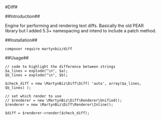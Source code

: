 #Diff#

##Introduction##

Engine for performing and rendering text diffs. Basically the old PEAR library
but I added 5.3+ namespacing and intend to include a patch method.

##Installation##

```
composer require martynbiz/diff
```

##Usage##

```
// code to highlight the difference between strings
$a_lines = explode("\n", $a);
$b_lines = explode("\n", $b);

$check_diff = new \MartynBiz\Diff\Diff( 'auto', array($a_lines, $b_lines) );

// set which render to use
// $renderer = new \MartynBiz\Diff\Renderer\Unified();
$renderer = new \MartynBiz\Diff\Renderer\Inline();

$diff = $renderer->render($check_diff);
```
